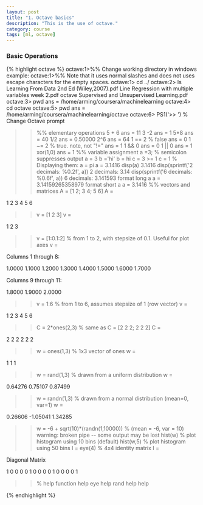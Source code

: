 ```yaml
---
layout: post
title: "1. Octave basics"
description: "This is the use of octave."
category: course
tags: [ml, octave]
---
```


### Basic Operations

{% highlight octave %}
octave:1>%% Change working directory in windows example: 
octave:1>%% Note that it uses normal slashes and does not uses escape characters for the empty spaces.
octave:1> cd ../
octave:2> ls
Learning From Data 2nd Ed (Wiley,2007).pdf
Line Regression with multiple variables week 2.pdf
octave
Supervised and Unsupervised Learning.pdf
octave:3> pwd
ans = /home/arming/coursera/machinelearning
octave:4> cd octave
octave:5> pwd
ans = /home/arming/coursera/machinelearning/octave
octave:6> PS1('>> ') % Change Octave prompt
>>%% elementary operations
>> 5 + 6
ans =  11
>> 3 -2 
ans =  1
>> 5*8
ans =  40
>> 1/2
ans =  0.50000
>> 2^6
ans =  64
>> 1 == 2  % false
ans = 0
>> 1 ~= 2  % true.  note, not "!="
ans =  1
>> 1 && 0
ans = 0
>> 1 || 0
ans =  1
>> xor(1,0)
ans =  1
>>%% variable assignment
>> a =3; % semicolon suppresses output
a =  3
>> b ='hi'
b = hi
>> c = 3 >= 1
c =  1
>>% Displaying them:
>> a = pi
a =  3.1416
>> disp(a)
 3.1416
>> disp(sprintf('2 decimals: %0.2f', a))
2 decimals: 3.14
>> disp(sprintf('6 decimals: %0.6f', a))
6 decimals: 3.141593
>> format long 
>> a
a =  3.14159265358979
>> format short
>> a
a =  3.1416
>>%%  vectors and matrices
>> A = [1 2; 3 4; 5 6]
A =

   1   2
   3   4
   5   6

>> v = [1 2 3]
v =

   1   2   3

>> v = [1:0.1:2] % from 1 to 2, with stepsize of 0.1. Useful for plot axes
v =

 Columns 1 through 8:

   1.0000   1.1000   1.2000   1.3000   1.4000   1.5000   1.6000   1.7000

 Columns 9 through 11:

   1.8000   1.9000   2.0000

>> v = 1:6 % from 1 to 6, assumes stepsize of 1 (row vector)
v =

   1   2   3   4   5   6

>> C = 2*ones(2,3)  % same as C = [2 2 2; 2 2 2]
C =

   2   2   2
   2   2   2

>> w = ones(1,3) % 1x3 vector of ones
w =

   1   1   1

>> w = rand(1,3) % drawn from a uniform distribution 
w =

   0.64276   0.75107   0.87499

>> w = randn(1,3) % drawn from a normal distribution (mean=0, var=1)
w =

   0.26606  -1.05041   1.34285

>> w = -6 + sqrt(10)*(randn(1,10000)) % (mean = -6, var = 10)
warning: broken pipe -- some output may be lost
>> hist(w) % plot histogram using 10 bins (default)
>> hist(w,5) % plot histogram using 50 bins
>> I = eye(4) % 4x4 identity matrix
I =

Diagonal Matrix

   1   0   0   0
   0   1   0   0
   0   0   1   0
   0   0   0   1
>>
>>% help function
>> help eye 
>> help rand
>> help help
 
{% endhighlight %}